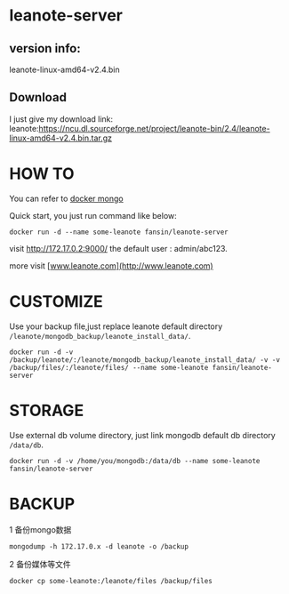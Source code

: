 #  leanote-server
## version info:
leanote-linux-amd64-v2.4.bin  

## Download
I just give my download link:
leanote:https://ncu.dl.sourceforge.net/project/leanote-bin/2.4/leanote-linux-amd64-v2.4.bin.tar.gz

# HOW TO

You can refer to [docker mongo](https://store.docker.com/images/9147d1b7-a686-4e38-8ecd-94a47f5da9cf?tab=description)


Quick start, you just run command like below:

    docker run -d --name some-leanote fansin/leanote-server

visit http://172.17.0.2:9000/ the default user : admin/abc123.

more visit [www.leanote.com](http://www.leanote.com)

# CUSTOMIZE

Use your backup file,just replace leanote default directory `/leanote/mongodb_backup/leanote_install_data/`.

    docker run -d -v /backup/leanote/:/leanote/mongodb_backup/leanote_install_data/ -v -v /backup/files/:/leanote/files/ --name some-leanote fansin/leanote-server


# STORAGE
Use external db volume directory, just link mongodb default db directory `/data/db`.

    docker run -d -v /home/you/mongodb:/data/db --name some-leanote fansin/leanote-server

# BACKUP
1 备份mongo数据

    mongodump -h 172.17.0.x -d leanote -o /backup
  
2 备份媒体等文件

    docker cp some-leanote:/leanote/files /backup/files
